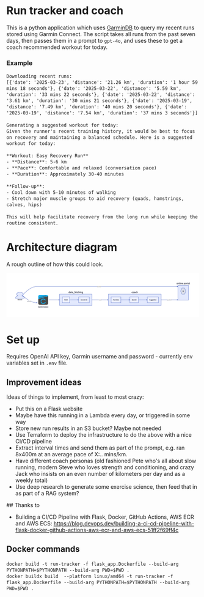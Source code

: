 # Run tracker and coach

This is a python application which uses [GarminDB](https://github.com/tcgoetz/GarminDB) to query my recent runs stored using Garmin Connect. The script takes all runs from the past seven days, then passes them in a prompt to `gpt-4o`, and uses these to get a coach recommended workout for today.

### Example
```
Downloading recent runs:
[{'date': '2025-03-23', 'distance': '21.26 km', 'duration': '1 hour 59 mins 18 seconds'}, {'date': '2025-03-22', 'distance': '5.59 km', 'duration': '33 mins 22 seconds'}, {'date': '2025-03-22', 'distance': '3.61 km', 'duration': '30 mins 21 seconds'}, {'date': '2025-03-19', 'distance': '7.49 km', 'duration': '40 mins 20 seconds'}, {'date': '2025-03-19', 'distance': '7.54 km', 'duration': '37 mins 3 seconds'}]

Generating a suggested workout for today:
Given the runner's recent training history, it would be best to focus on recovery and maintaining a balanced schedule. Here is a suggested workout for today:

**Workout: Easy Recovery Run**
- **Distance**: 5-6 km
- **Pace**: Comfortable and relaxed (conversation pace)
- **Duration**: Approximately 30-40 minutes

**Follow-up**:
- Cool down with 5-10 minutes of walking
- Stretch major muscle groups to aid recovery (quads, hamstrings, calves, hips)

This will help facilitate recovery from the long run while keeping the routine consistent.
```

# Architecture diagram

A rough outline of how this could look.

![architecture](images/architecture.png)


# Set up

Requires OpenAI API key, Garmin username and password - currently env variables set in `.env` file.

## Improvement ideas

Ideas of things to implement, from least to most crazy:
* Put this on a Flask website
* Maybe have this running in a Lambda every day, or triggered in some way
* Store new run results in an S3 bucket? Maybe not needed
* Use Terraform to deploy the infrastructure to do the above with a nice CI/CD pipeline
* Extract interval times and send them as part of the prompt, e.g. ran 8x400m at an average pace of X:.. mins/km.
* Have different coach personas (old fashioned Pete who's all about slow running, modern Steve who loves strength and conditioning, and crazy Jack who insists on an even number of kilometers per day and as a weekly total)
* Use deep research to generate some exercise science, then feed that in as part of a RAG system?

## Thanks to

* Building a CI/CD Pipeline with Flask, Docker, GitHub Actions, AWS ECR and AWS ECS: https://blog.devops.dev/building-a-ci-cd-pipeline-with-flask-docker-github-actions-aws-ecr-and-aws-ecs-51ff2f69ff4c


## Docker commands

```
docker build -t run-tracker -f flask_app.Dockerfile --build-arg PYTHONPATH=$PYTHONPATH --build-arg PWD=$PWD .
docker buildx build  --platform linux/amd64 -t run-tracker -f flask_app.Dockerfile --build-arg PYTHONPATH=$PYTHONPATH --build-arg PWD=$PWD .
```
